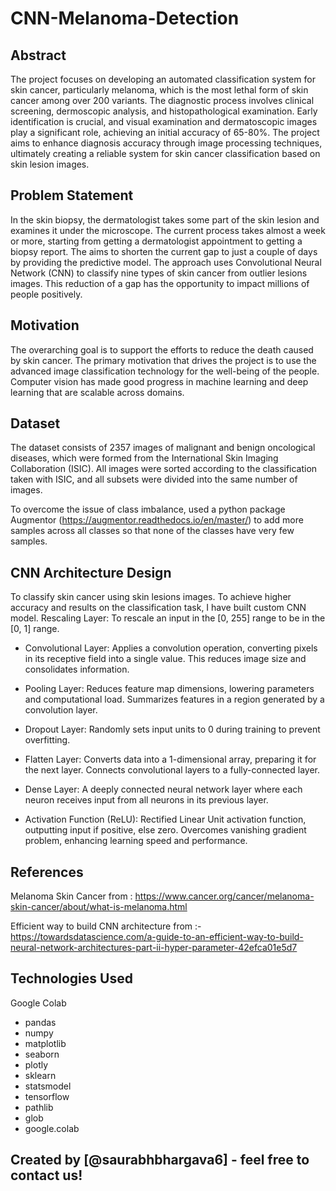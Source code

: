 # CNN-Melanoma-Detection

## Abstract
The project focuses on developing an automated classification system for skin cancer, particularly melanoma, which is the most lethal form of skin cancer among over 200 variants. The diagnostic process involves clinical screening, dermoscopic analysis, and histopathological examination. Early identification is crucial, and visual examination and dermatoscopic images play a significant role, achieving an initial accuracy of 65-80%. The project aims to enhance diagnosis accuracy through image processing techniques, ultimately creating a reliable system for skin cancer classification based on skin lesion images.


## Problem Statement
In the skin biopsy, the dermatologist takes some part of the skin lesion and examines it under the microscope. The current process takes almost a week or more, starting from getting a dermatologist appointment to getting a biopsy report.
 The aims to shorten the current gap to just a couple of days by providing the predictive model.
 The approach uses Convolutional Neural Network (CNN) to classify nine types of skin cancer from outlier lesions images. This reduction of a gap has the opportunity to impact millions of people positively.

## Motivation
The overarching goal is to support the efforts to reduce the death caused by skin cancer. The primary motivation that drives the project is to use the advanced image classification technology for the well-being of the people. Computer vision has made good progress in machine learning and deep learning that are scalable across domains.

## Dataset
The dataset consists of 2357 images of malignant and benign oncological diseases, which were formed from the International Skin Imaging Collaboration (ISIC). All images were sorted according to the classification taken with ISIC, and all subsets were divided into the same number of images.

To overcome the issue of class imbalance, used a python package  Augmentor (https://augmentor.readthedocs.io/en/master/) to add more samples across all classes so that none of the classes have very few samples.


## CNN Architecture Design
To classify skin cancer using skin lesions images. To achieve higher accuracy and results on the classification task, I have built custom CNN model.
Rescaling Layer:
To rescale an input in the [0, 255] range to be in the [0, 1] range.

- Convolutional Layer: Applies a convolution operation, converting pixels in its receptive field into a single value. This reduces image size and consolidates information.

- Pooling Layer: Reduces feature map dimensions, lowering parameters and computational load. Summarizes features in a region generated by a convolution layer.

- Dropout Layer: Randomly sets input units to 0 during training to prevent overfitting.

- Flatten Layer: Converts data into a 1-dimensional array, preparing it for the next layer. Connects convolutional layers to a fully-connected layer.

- Dense Layer: A deeply connected neural network layer where each neuron receives input from all neurons in its previous layer.

- Activation Function (ReLU): Rectified Linear Unit activation function, outputting input if positive, else zero. Overcomes vanishing gradient problem, enhancing learning speed and performance.


## References
Melanoma Skin Cancer from : https://www.cancer.org/cancer/melanoma-skin-cancer/about/what-is-melanoma.html

Efficient way to build CNN architecture from :- https://towardsdatascience.com/a-guide-to-an-efficient-way-to-build-neural-network-architectures-part-ii-hyper-parameter-42efca01e5d7



## Technologies Used
Google Colab
- pandas
- numpy
- matplotlib
- seaborn
- plotly
- sklearn
- statsmodel
- tensorflow
- pathlib
- glob
- google.colab


## Created by [@saurabhbhargava6] - feel free to contact us!




